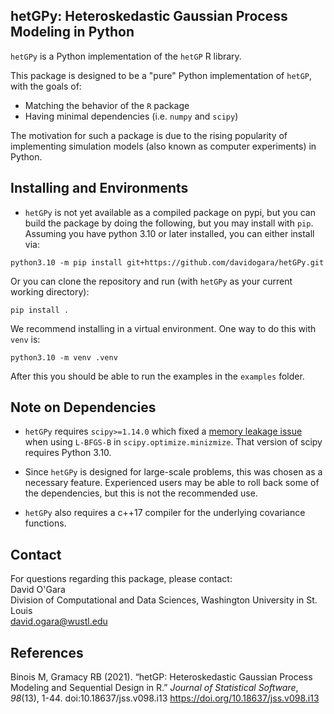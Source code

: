 ## hetGPy: Heteroskedastic Gaussian Process Modeling in Python

`hetGPy` is a Python implementation of the `hetGP` R library.

This package is designed to be a "pure" Python implementation of `hetGP`, with the goals of:
*	Matching the behavior of the `R` package
*	Having minimal dependencies (i.e. `numpy` and `scipy`)

The motivation for such a package is due to the rising popularity of implementing simulation models (also known as computer experiments) in Python. 


## Installing and Environments

* `hetGPy` is not yet available as a compiled package on pypi, but you can build the package by doing the following, but you may install with `pip`. Assuming you have python 3.10 or later installed, you can either install via:

```
python3.10 -m pip install git+https://github.com/davidogara/hetGPy.git
```

Or you can clone the repository and run (with `hetGPy` as your current working directory):
```
pip install .
```


We recommend installing in a virtual environment. One way to do this with `venv` is:
```
python3.10 -m venv .venv
```

After this you should be able to run the examples in the `examples` folder.



## Note on Dependencies
*	`hetGPy` requires `scipy>=1.14.0` which fixed a [memory leakage issue](https://github.com/scipy/scipy/issues/20768) when using `L-BFGS-B` in `scipy.optimize.minizmize`. That version of scipy requires Python 3.10. 

*	Since `hetGPy` is designed for large-scale problems, this was chosen as a necessary feature. Experienced users may be able to roll back some of the dependencies, but this is not the recommended use.

*	`hetGPy` also requires a c++17 compiler for the underlying covariance functions.


## Contact
For questions regarding this package, please contact:  
David O'Gara  
Division of Computational and Data Sciences, Washington University in St. Louis  
david.ogara@wustl.edu

## References

Binois M, Gramacy RB (2021). “hetGP: Heteroskedastic Gaussian Process Modeling and Sequential Design in R.” _Journal of Statistical Software_,
  *98*(13), 1-44. doi:10.18637/jss.v098.i13 <https://doi.org/10.18637/jss.v098.i13>